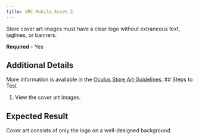 ```yaml
---
title: VRC.Mobile.Asset.2
---
```

Store cover art images must have a clear logo without extraneous text, taglines, or banners.

**Required** - Yes

## Additional Details

More information is available in the [Oculus Store Art Guidelines](https://scontent.xx.fbcdn.net/v/t39.2365-6/10000000_2007708799495262_8508290021072044032_n.pdf?_nc_cat=111&oh=5a41a1fd066453853ad1ee4880be6e93&oe=5C5CF91A). ## Steps to Test

1. View the cover art images.
## Expected Result

Cover art consists of only the logo on a well-designed background.

